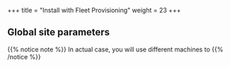 +++
title = "Install with Fleet Provisioning"
weight = 23
+++

## Global site parameters



{{% notice note %}}
In actual case, you will use different machines to 
{{% /notice %}}